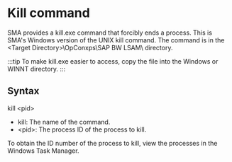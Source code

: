 # Kill command

SMA provides a kill.exe command that forcibly ends a process. This is SMA's Windows version of the UNIX kill command. The command is in the <Target Directory\>\\OpConxps\\SAP BW LSAM\\ directory.

:::tip
To make kill.exe easier to access, copy the file into the Windows or WINNT directory.
:::

## Syntax

kill <pid\>

- kill: The name of the command.
- <pid\>: The process ID of the process to kill.

To obtain the ID number of the process to kill, view the processes in
the Windows Task Manager.
